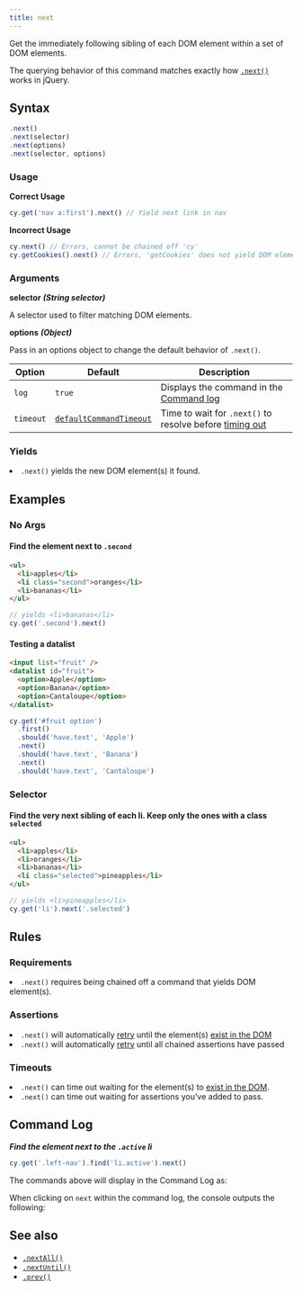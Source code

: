 ```yaml
---
title: next
---
```


Get the immediately following sibling of each DOM element within a set of DOM
elements.

<Alert type="info">

The querying behavior of this command matches exactly how
[`.next()`](http://api.jquery.com/next) works in jQuery.

</Alert>

## Syntax

```javascript
.next()
.next(selector)
.next(options)
.next(selector, options)
```

### Usage

**<Icon name="check-circle" color="green"></Icon> Correct Usage**

```javascript
cy.get('nav a:first').next() // Yield next link in nav
```

**<Icon name="exclamation-triangle" color="red"></Icon> Incorrect Usage**

```javascript
cy.next() // Errors, cannot be chained off 'cy'
cy.getCookies().next() // Errors, 'getCookies' does not yield DOM element
```

### Arguments

**<Icon name="angle-right"></Icon> selector** **_(String selector)_**

A selector used to filter matching DOM elements.

**<Icon name="angle-right"></Icon> options** **_(Object)_**

Pass in an options object to change the default behavior of `.next()`.

| Option    | Default                                                              | Description                                                                              |
| --------- | -------------------------------------------------------------------- | ---------------------------------------------------------------------------------------- |
| `log`     | `true`                                                               | Displays the command in the [Command log](/guides/core-concepts/test-runner#Command-Log) |
| `timeout` | [`defaultCommandTimeout`](/guides/references/configuration#Timeouts) | Time to wait for `.next()` to resolve before [timing out](#Timeouts)                     |

### Yields [<Icon name="question-circle"/>](/guides/core-concepts/introduction-to-cypress#Subject-Management)

<List><li>`.next()` yields the new DOM element(s) it found.</li></List>

## Examples

### No Args

#### Find the element next to `.second`

```html
<ul>
  <li>apples</li>
  <li class="second">oranges</li>
  <li>bananas</li>
</ul>
```

```javascript
// yields <li>bananas</li>
cy.get('.second').next()
```

#### Testing a datalist

```html
<input list="fruit" />
<datalist id="fruit">
  <option>Apple</option>
  <option>Banana</option>
  <option>Cantaloupe</option>
</datalist>
```

```javascript
cy.get('#fruit option')
  .first()
  .should('have.text', 'Apple')
  .next()
  .should('have.text', 'Banana')
  .next()
  .should('have.text', 'Cantaloupe')
```

### Selector

#### Find the very next sibling of each li. Keep only the ones with a class `selected`

```html
<ul>
  <li>apples</li>
  <li>oranges</li>
  <li>bananas</li>
  <li class="selected">pineapples</li>
</ul>
```

```javascript
// yields <li>pineapples</li>
cy.get('li').next('.selected')
```

## Rules

### Requirements [<Icon name="question-circle"/>](/guides/core-concepts/introduction-to-cypress#Chains-of-Commands)

<List><li>`.next()` requires being chained off a command that yields DOM
element(s).</li></List>

### Assertions [<Icon name="question-circle"/>](/guides/core-concepts/introduction-to-cypress#Assertions)

<List><li>`.next()` will automatically
[retry](/guides/core-concepts/retry-ability) until the element(s)
[exist in the DOM](/guides/core-concepts/introduction-to-cypress#Default-Assertions)</li><li>`.next()`
will automatically [retry](/guides/core-concepts/retry-ability) until all
chained assertions have passed</li></List>

### Timeouts [<Icon name="question-circle"/>](/guides/core-concepts/introduction-to-cypress#Timeouts)

<List><li>`.next()` can time out waiting for the element(s) to
[exist in the DOM](/guides/core-concepts/introduction-to-cypress#Default-Assertions).</li><li>`.next()`
can time out waiting for assertions you've added to pass.</li></List>

## Command Log

**_Find the element next to the `.active` li_**

```javascript
cy.get('.left-nav').find('li.active').next()
```

The commands above will display in the Command Log as:

<DocsImage src="/img/api/next/find-next-element-when-testing-dom.png" alt="Command Log next" ></DocsImage>

When clicking on `next` within the command log, the console outputs the
following:

<DocsImage src="/img/api/next/elements-next-command-applied-to.png" alt="Console Log next" ></DocsImage>

## See also

- [`.nextAll()`](/api/commands/nextall)
- [`.nextUntil()`](/api/commands/nextuntil)
- [`.prev()`](/api/commands/prev)

